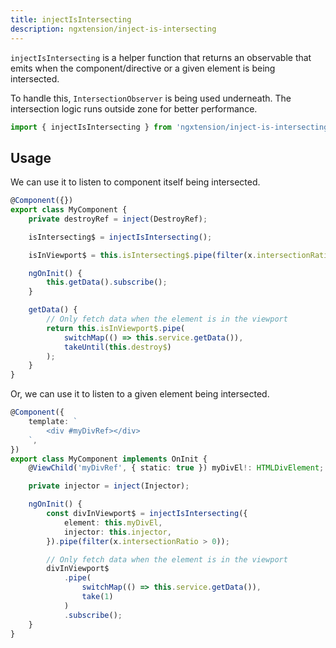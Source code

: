 ```yaml
---
title: injectIsIntersecting
description: ngxtension/inject-is-intersecting
---
```


`injectIsIntersecting` is a helper function that returns an observable that emits when the component/directive or a given element is being intersected.

To handle this, `IntersectionObserver` is being used underneath. The intersection logic runs outside zone for better performance.

```ts
import { injectIsIntersecting } from 'ngxtension/inject-is-intersecting';
```

## Usage

We can use it to listen to component itself being intersected.

```ts
@Component({})
export class MyComponent {
	private destroyRef = inject(DestroyRef);

	isIntersecting$ = injectIsIntersecting();

	isInViewport$ = this.isIntersecting$.pipe(filter(x.intersectionRatio > 0), take(1));

	ngOnInit() {
		this.getData().subscribe();
	}

	getData() {
		// Only fetch data when the element is in the viewport
		return this.isInViewport$.pipe(
			switchMap(() => this.service.getData()),
			takeUntil(this.destroy$)
		);
	}
}
```

Or, we can use it to listen to a given element being intersected.

```ts
@Component({
	template: `
		<div #myDivRef></div>
	`,
})
export class MyComponent implements OnInit {
	@ViewChild('myDivRef', { static: true }) myDivEl!: HTMLDivElement;

	private injector = inject(Injector);

	ngOnInit() {
		const divInViewport$ = injectIsIntersecting({
			element: this.myDivEl,
			injector: this.injector,
		}).pipe(filter(x.intersectionRatio > 0));

		// Only fetch data when the element is in the viewport
		divInViewport$
			.pipe(
				switchMap(() => this.service.getData()),
				take(1)
			)
			.subscribe();
	}
}
```
